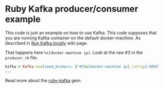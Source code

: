 # Ruby Kafka producer/consumer example

This code is just an example on how to use Kafka. This code supposes that you are running Kafka container on the default docker-machine. As described in [Run Kafka locally](https://github.com/OpenData-tu/documentation/wiki/Run-Kafka-locally) wiki page.

That happens here `%x[docker-machine ip]`. Look at the raw #3 in the `producer.rb` file.


```ruby
kafka = Kafka.new(seed_brokers: ["#{%x[docker-machine ip].rstrip}:9092"])
...
```

Read more about the [ruby-kafka](https://github.com/zendesk/ruby-kafka#consuming-messages-from-kafka)  gem.